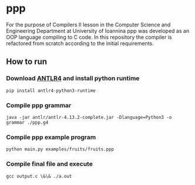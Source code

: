 # ppp

For the purpose of Compilers II lesson in the Computer Science and Engineering Department at University of Ioannina ppp was developed as an OOP language compiling to C code. In this repository the compiler is refactored from scratch according to the initial requirements.



## How to run

### Download [ANTLR4](https://www.antlr.org/download.html) and install python runtime

`pip install antlr4-python3-runtime`

### Compile ppp grammar

`java -jar antlr/antlr-4.13.2-complete.jar -Dlanguage=Python3 -o grammar ./ppp.g4`

### Compile ppp example program

`python main.py examples/fruits/fruits.ppp`



### Compile final file and execute

`gcc output.c \&\& ./a.out`

